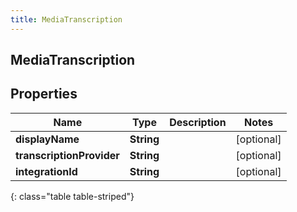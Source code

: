 ```yaml
---
title: MediaTranscription
---
```

## MediaTranscription

## Properties

|Name | Type | Description | Notes|
|------------ | ------------- | ------------- | -------------|
| **displayName** | **String** |  | [optional] |
| **transcriptionProvider** | **String** |  | [optional] |
| **integrationId** | **String** |  | [optional] |
{: class="table table-striped"}


